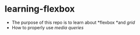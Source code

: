 # learning-flexbox
- The purpose of this repo is to learn about *flexbox *and *grid*
- How to properly use *media queries*
